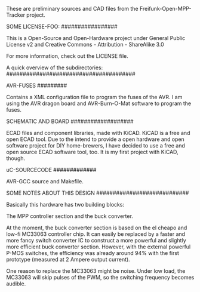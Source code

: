 These are preliminary sources and CAD files from the
Freifunk-Open-MPP-Tracker project.


SOME LICENSE-FOO:
#################

This is a Open-Source and Open-Hardware project under General Public License
v2 and Creative Commons - Attribution - ShareAlike 3.0 

For more information, check out the LICENSE file.


A quick overview of the subdirectories:
#######################################

AVR-FUSES
#########

Contains a XML configuration file to program the fuses of the AVR. I am
using the AVR dragon board and AVR-Burn-O-Mat software to program the fuses.



SCHEMATIC AND BOARD
###################

ECAD files and component libraries, made with KiCAD. KiCAD is a free and
open ECAD tool.  Due to the intend to provide a open hardware and open
software project for DIY home-brewers, I have decided to use a free and open
source ECAD software tool, too. It is my first project with KiCAD, though.


uC-SOURCECODE
#############

AVR-GCC source and Makefile. 


SOME NOTES ABOUT THIS DESIGN
############################

Basically this hardware has two building blocks: 

The MPP controller section and the buck converter.

At the moment, the buck converter section is based on the el cheapo and
low-fi MC33063 controller chip.  It can easily be replaced by a faster and
more fancy switch converter IC to construct a more powerful and slightly more 
efficient buck converter section.  However, with the external powerful P-MOS
switches, the efficiency was already around 94% with the first prototype 
(measured at 2 Ampere output current).

One reason to replace the MC33063 might be noise. Under low load, the
MC33063 will skip pulses of the PWM, so the switching frequency becomes
audible. 

